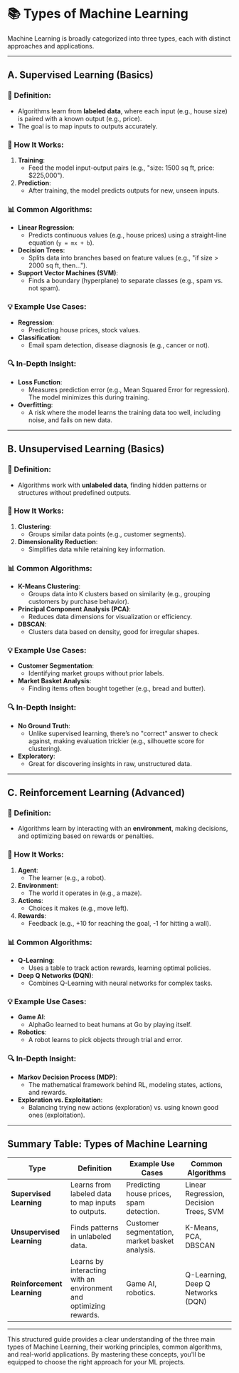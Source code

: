 # 📚 Types of Machine Learning

Machine Learning is broadly categorized into three types, each with distinct approaches and applications.

---

## A. Supervised Learning (Basics)

### 🧠 Definition:
- Algorithms learn from **labeled data**, where each input (e.g., house size) is paired with a known output (e.g., price).
- The goal is to map inputs to outputs accurately.

### 🔄 How It Works:
1. **Training**:
   - Feed the model input-output pairs (e.g., "size: 1500 sq ft, price: $225,000").
2. **Prediction**:
   - After training, the model predicts outputs for new, unseen inputs.

### 📊 Common Algorithms:
- **Linear Regression**:
  - Predicts continuous values (e.g., house prices) using a straight-line equation (`y = mx + b`).
- **Decision Trees**:
  - Splits data into branches based on feature values (e.g., "if size > 2000 sq ft, then...").
- **Support Vector Machines (SVM)**:
  - Finds a boundary (hyperplane) to separate classes (e.g., spam vs. not spam).

### 💡 Example Use Cases:
- **Regression**:
  - Predicting house prices, stock values.
- **Classification**:
  - Email spam detection, disease diagnosis (e.g., cancer or not).

### 🔍 In-Depth Insight:
- **Loss Function**:
  - Measures prediction error (e.g., Mean Squared Error for regression). The model minimizes this during training.
- **Overfitting**:
  - A risk where the model learns the training data too well, including noise, and fails on new data.

---

## B. Unsupervised Learning (Basics)

### 🧠 Definition:
- Algorithms work with **unlabeled data**, finding hidden patterns or structures without predefined outputs.

### 🔄 How It Works:
1. **Clustering**:
   - Groups similar data points (e.g., customer segments).
2. **Dimensionality Reduction**:
   - Simplifies data while retaining key information.

### 📊 Common Algorithms:
- **K-Means Clustering**:
  - Groups data into K clusters based on similarity (e.g., grouping customers by purchase behavior).
- **Principal Component Analysis (PCA)**:
  - Reduces data dimensions for visualization or efficiency.
- **DBSCAN**:
  - Clusters data based on density, good for irregular shapes.

### 💡 Example Use Cases:
- **Customer Segmentation**:
  - Identifying market groups without prior labels.
- **Market Basket Analysis**:
  - Finding items often bought together (e.g., bread and butter).

### 🔍 In-Depth Insight:
- **No Ground Truth**:
  - Unlike supervised learning, there’s no "correct" answer to check against, making evaluation trickier (e.g., silhouette score for clustering).
- **Exploratory**:
  - Great for discovering insights in raw, unstructured data.

---

## C. Reinforcement Learning (Advanced)

### 🧠 Definition:
- Algorithms learn by interacting with an **environment**, making decisions, and optimizing based on rewards or penalties.

### 🔄 How It Works:
1. **Agent**:
   - The learner (e.g., a robot).
2. **Environment**:
   - The world it operates in (e.g., a maze).
3. **Actions**:
   - Choices it makes (e.g., move left).
4. **Rewards**:
   - Feedback (e.g., +10 for reaching the goal, -1 for hitting a wall).

### 📊 Common Algorithms:
- **Q-Learning**:
  - Uses a table to track action rewards, learning optimal policies.
- **Deep Q Networks (DQN)**:
  - Combines Q-Learning with neural networks for complex tasks.

### 💡 Example Use Cases:
- **Game AI**:
  - AlphaGo learned to beat humans at Go by playing itself.
- **Robotics**:
  - A robot learns to pick objects through trial and error.

### 🔍 In-Depth Insight:
- **Markov Decision Process (MDP)**:
  - The mathematical framework behind RL, modeling states, actions, and rewards.
- **Exploration vs. Exploitation**:
  - Balancing trying new actions (exploration) vs. using known good ones (exploitation).

---

## Summary Table: Types of Machine Learning

| **Type**               | **Definition**                                                                 | **Example Use Cases**                          | **Common Algorithms**                     |
|-------------------------|-------------------------------------------------------------------------------|-----------------------------------------------|-------------------------------------------|
| **Supervised Learning** | Learns from labeled data to map inputs to outputs.                           | Predicting house prices, spam detection.      | Linear Regression, Decision Trees, SVM    |
| **Unsupervised Learning** | Finds patterns in unlabeled data.                                            | Customer segmentation, market basket analysis.| K-Means, PCA, DBSCAN                      |
| **Reinforcement Learning** | Learns by interacting with an environment and optimizing rewards.            | Game AI, robotics.                            | Q-Learning, Deep Q Networks (DQN)         |

---

This structured guide provides a clear understanding of the three main types of Machine Learning, their working principles, common algorithms, and real-world applications. By mastering these concepts, you'll be equipped to choose the right approach for your ML projects.
